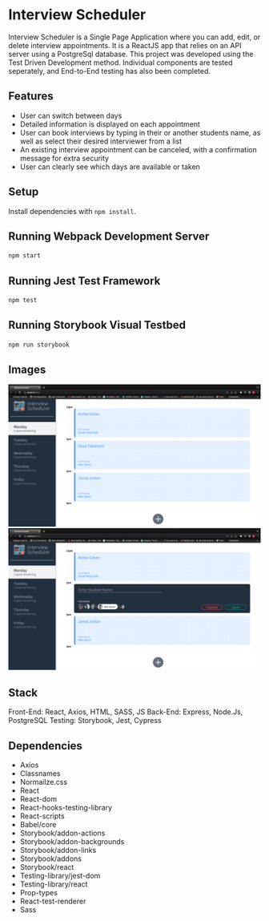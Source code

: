 # Interview Scheduler

Interview Scheduler is a Single Page Application where you can add, edit, or delete interview appointments. It is a ReactJS app that relies on an API server using a PostgreSql database. This project was developed using the Test Driven Development method. Individual components are tested seperately, and End-to-End testing has also been completed.

## Features

- User can switch between days
- Detailed information is displayed on each appointment
- User can book interviews by typing in their or another students name, as well as select their desired interviewer from a list
- An existing interview appointment can be canceled, with a confirmation message for extra security
- User can clearly see which days are available or taken

## Setup

Install dependencies with `npm install`.

## Running Webpack Development Server

```sh
npm start
```

## Running Jest Test Framework

```sh
npm test
```

## Running Storybook Visual Testbed

```sh
npm run storybook
```

## Images

!["Created Appointments"](./public/images/InterviewScheduler1.png)
!["Editing Appointment"](./public/images/InterviewScheduler2.png)

## Stack

Front-End: React, Axios, HTML, SASS, JS
Back-End: Express, Node.Js, PostgreSQL
Testing: Storybook, Jest, Cypress

## Dependencies

- Axios
- Classnames
- Normailze.css
- React
- React-dom
- React-hooks-testing-library
- React-scripts
- Babel/core
- Storybook/addon-actions
- Storybook/addon-backgrounds
- Storybook/addon-links
- Storybook/addons
- Storybook/react
- Testing-library/jest-dom
- Testing-library/react
- Prop-types
- React-test-renderer
- Sass


